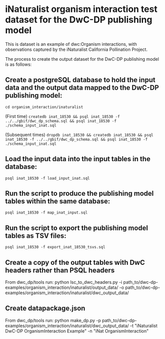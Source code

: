 # iNaturalist organism interaction test dataset for the DwC-DP publishing model

This is dataset is an example of dwc:Organism interactions, with observations captured by the iNaturalist California Pollination Project.

The process to create the output dataset for the DwC-DP publishing model is as follows:

## Create a postgreSQL database to hold the input data and the output data mapped to the DwC-DP publishing model:
```cd organism_interaction/inaturalist```

(First time) ```createdb inat_18530 && psql inat_18530 -f ../../gbif/dwc_dp_schema.sql && psql inat_18530 -f ./schema_input_inat.sql```

(Subsequent times) ```dropdb inat_18530 && createdb inat_18530 && psql inat_18530 -f ../../gbif/dwc_dp_schema.sql && psql inat_18530 -f ./schema_input_inat.sql```

## Load the input data into the input tables in the database:
```psql inat_18530 -f load_input_inat.sql```

## Run the script to produce the publishing model tables within the same database:
```psql inat_18530 -f map_inat_input.sql```

## Run the script to export the publishing model tables as TSV files:
```psql inat_18530 -f export_inat_18530_tsvs.sql```

## Create a copy of the output tables with DwC headers rather than PSQL headers
From dwc_dp/tools run:
python lsc_to_dwc_headers.py -i path_to/dwc-dp-examples/organism_interaction/inaturalist/output_data/ -o path_to/dwc-dp-examples/organism_interaction/inaturalist/dwc_output_data/

## Create datapackage.json
From dwc_dp/tools run:
python make_dp.py -p path_to/dwc-dp-examples/organism_interaction/inaturalist/dwc_output_data/ -t "iNaturalist DwC-DP OrganismInteraction Example" -n "iNat OrganismInteraction"

